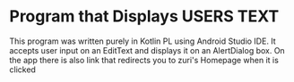 # Program that Displays USERS TEXT
This program was written purely in Kotlin PL using Android Studio IDE.
It accepts user input on an EditText and displays it on an
AlertDialog box. On the app there is also link that redirects you to zuri's
Homepage when it is clicked
